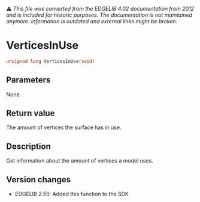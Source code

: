 :warning: _This file was converted from the EDGELIB 4.02 documentation from 2012 and is included for historic purposes. The documentation is not maintained anymore: information is outdated and external links might be broken._

# VerticesInUse


```c++
unsigned long VerticesInUse(void)
```

## Parameters
None.

## Return value
The amount of vertices the surface has in use.

## Description
Get information about the amount of vertices a model uses.

## Version changes
- EDGELIB 2.50: Added this function to the SDK

